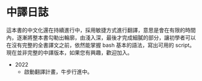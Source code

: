 # 中譯日誌

這本書的中文化還在持續進行中，採用敏捷方式進行翻譯，意思是會在有限的時間內，逐漸將整本書勾勒出輪廓，由淺入深，最後才完成細膩的部分，讓初學者可以在沒有完整的全書譯文之前，依然能掌握 bash 基本的語法，寫出可用的 script。現在並非完整的中譯版本，如果您有興趣，歡迎加入。

* 2022
  * 啟動翻譯計畫，牛步行進中。
